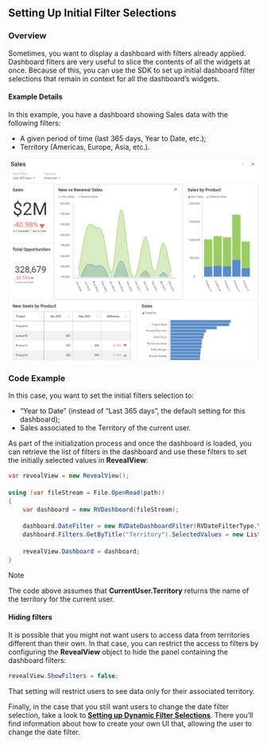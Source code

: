 ## Setting Up Initial Filter Selections

### Overview

Sometimes, you want to display a dashboard with filters already applied.
Dashboard filters are very useful to slice the contents of all the widgets at once. Because of this, you can use the SDK to set up initial dashboard filter selections that remain in context for all the dashboard’s widgets.

#### Example Details

In this example, you have a dashboard showing Sales data with the
following filters:

  - A given period of time (last 365 days, Year to Date, etc.);
  - Territory (Americas, Europe, Asia, etc.).

![sales-data\_example](images/sales-data_example.png)

### Code Example

In this case, you want to set the initial filters selection to:

  - “Year to Date” (instead of “Last 365 days”, the default setting for
    this dashboard);
  - Sales associated to the Territory of the current user.

As part of the initialization process and once the dashboard is loaded,
you can retrieve the list of filters in the dashboard and use these
filters to set the initially selected values in
__RevealView__:

``` csharp
var revealView = new RevealView();

using (var fileStream = File.OpenRead(path))
{
    var dashboard = new RVDashboard(fileStream);

    dashboard.DateFilter = new RVDateDashboardFilter(RVDateFilterType.YearToDate);
    dashboard.Filters.GetByTitle("Territory").SelectedValues = new List<object>() { CurrentUser.Territory };

    revealView.Dashboard = dashboard;
}
```

> [!NOTE]
> The code above assumes that **CurrentUser.Territory** returns the name of the territory for the current user.


#### Hiding filters

It is possible that you might not want users to access data from
territories different than their own. In that case, you can restrict the
access to filters by configuring the
__RevealView__ object to hide
the panel containing the dashboard filters:

``` csharp
revealView.ShowFilters = false;
```

That setting will restrict users to see data only for their associated
territory.

Finally, in the case that you still want users to change the date filter
selection, take a look to [**Setting up Dynamic Filter Selections**](setting-dynamic-filters.md). There you’ll find
information about how to create your own UI that, allowing the user to
change the date filter.

